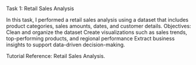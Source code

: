 Task 1: Retail Sales Analysis

In this task, I performed a retail sales analysis using a dataset that includes product categories, sales amounts, dates, and customer details.
Objectives:
Clean and organize the dataset
Create visualizations such as sales trends, top-performing products, and regional performance
Extract business insights to support data-driven decision-making.

Tutorial Reference: Retail Sales Analysis.
